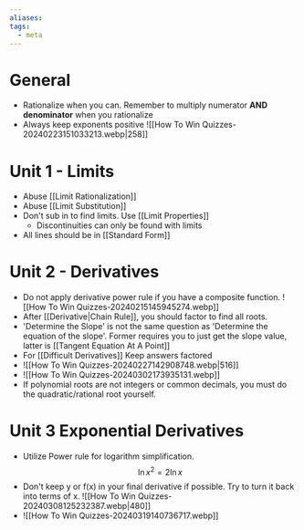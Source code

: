 ```yaml
---
aliases: 
tags:
  - meta
---
```

# General
- Rationalize when you can. Remember to multiply numerator **AND** **denominator** when you rationalize
- Always keep exponents positive
![[How To Win Quizzes-20240223151033213.webp|258]]
# Unit 1 - Limits
- Abuse [[Limit Rationalization]]
- Abuse [[Limit Substitution]]
- Don't sub in to find limits. Use [[Limit Properties]]
	- Discontinuities can only be found with limits
- All lines should be in [[Standard Form]]
# Unit 2 - Derivatives
- Do not apply derivative power rule if you have a composite function. ![[How To Win Quizzes-20240215145945274.webp]]
- After [[Derivative|Chain Rule]], you should factor to find all roots. 
- 'Determine the Slope' is not the same question as 'Determine the equation of the slope'. Former requires you to just get the slope value, latter is [[Tangent Equation At A Point]]
- For [[Difficult Derivatives]] Keep answers factored
- ![[How To Win Quizzes-20240227142908748.webp|516]]
- ![[How To Win Quizzes-20240302173935131.webp]]
- If polynomial roots are not integers or common decimals, you must do the quadratic/rational root yourself.
# Unit 3 Exponential Derivatives
- Utilize Power rule for logarithm simplification. $$\ln x^{2}= 2\ln x$$
- Don't keep y or f(x) in your final derivative if possible. Try to turn it back into terms of x.
![[How To Win Quizzes-20240308125232387.webp|480]]
- ![[How To Win Quizzes-20240319140736717.webp]]
